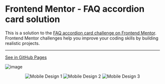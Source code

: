 # Frontend Mentor - FAQ accordion card solution

This is a solution to the [FAQ accordion card challenge on Frontend Mentor](https://www.frontendmentor.io/challenges/faq-accordion-card-XlyjD0Oam). Frontend Mentor challenges help you improve your coding skills by building realistic projects.

---

[See in GitHub Pages](https://denisomarcuyottito.github.io/social-proof-section/)

![image](https://user-images.githubusercontent.com/75378049/162020111-c309d7d3-945d-4119-865b-b23c29c77a72.png)


<p align="center">
  <img src="https://user-images.githubusercontent.com/75378049/162020706-de0125aa-e7ac-4d58-98e3-831e81e050be.png" alt="Mobile Design 1"/>
  
  <img src="https://user-images.githubusercontent.com/75378049/162020979-e04a4e24-923f-40cc-b3a2-7436876299a8.png" alt="Mobile Design 2"/>
  
  <img src="https://user-images.githubusercontent.com/75378049/162021177-ff5b1886-3df8-4186-b9f3-83543ce93293.png" alt="Mobile Design 3"/>
</p>
